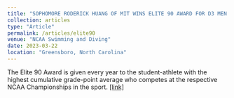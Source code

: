 ```yaml
---
title: "SOPHOMORE RODERICK HUANG OF MIT WINS ELITE 90 AWARD FOR D3 MEN’S SWIMMING AND DIVING"
collection: articles
type: "Article"
permalink: /articles/elite90
venue: "NCAA Swimming and Diving"
date: 2023-03-22
location: "Greensboro, North Carolina"
---
```


The Elite 90 Award is given every year to the student-athlete with the highest cumulative grade-point average who competes at the respective NCAA Championships in the sport. <a href="https://swimswam.com/sophomore-roderick-huang-of-mit-wins-elite-90-award-for-d3-mens-swimming-and-diving/">[link]</a>




